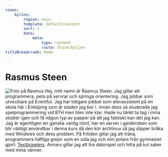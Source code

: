 ```yaml
---
views:
    byline:
        region: main
        template: default/content
        sort: 1
        data:
            meta:
                type: content
                route: block/byline
titleBreadcrumb: Home
...
```

Rasmus Steen
===============================

![Foto på Rasmus](img/portrait.jpg)
Hej, mitt namn är Rasmus Steen. Jag gillar att programmera, peta på servrar och springa orientering. Jag jobbar som utvecklare på Eventful. Jag har tidigare jobbat som elevassistent på en skola här i Enköping som är staden jag bor i. Innan dess så studerade jag spelprogrammering vid BTH men blev inte klar. Hade nu tänkt ta tag i mina studier igen och få någon typ av papper på att jag faktiskt kan det jag kan. Jag är egentligen en ganska vanlig nörd, har en server i garderoben som blir väldigt användbar i denna kurs då den kör archlinux så jag slipper bråka med Windows och dess problem. På fritiden gillar jag att träna, programmera häftiga grejor som en sida jag och min polare från gymnasiet gjort: [Textbrawlers](https://textbrawlers.com). Annars gillar jag att lira datorspel och hitta på kul saker med mina vänner.
